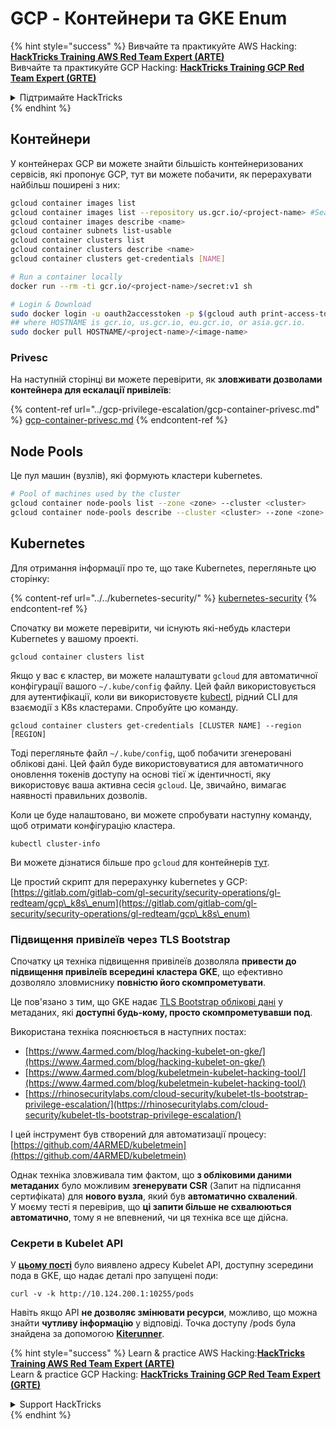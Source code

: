# GCP - Контейнери та GKE Enum

{% hint style="success" %}
Вивчайте та практикуйте AWS Hacking:<img src="../../../.gitbook/assets/image (1).png" alt="" data-size="line">[**HackTricks Training AWS Red Team Expert (ARTE)**](https://training.hacktricks.xyz/courses/arte)<img src="../../../.gitbook/assets/image (1).png" alt="" data-size="line">\
Вивчайте та практикуйте GCP Hacking: <img src="../../../.gitbook/assets/image (2).png" alt="" data-size="line">[**HackTricks Training GCP Red Team Expert (GRTE)**<img src="../../../.gitbook/assets/image (2).png" alt="" data-size="line">](https://training.hacktricks.xyz/courses/grte)

<details>

<summary>Підтримайте HackTricks</summary>

* Перевірте [**плани підписки**](https://github.com/sponsors/carlospolop)!
* **Приєднуйтесь до** 💬 [**групи Discord**](https://discord.gg/hRep4RUj7f) або [**групи telegram**](https://t.me/peass) або **слідкуйте** за нами в **Twitter** 🐦 [**@hacktricks\_live**](https://twitter.com/hacktricks\_live)**.**
* **Діліться хакерськими трюками, надсилаючи PR до** [**HackTricks**](https://github.com/carlospolop/hacktricks) та [**HackTricks Cloud**](https://github.com/carlospolop/hacktricks-cloud) репозиторіїв на github.

</details>
{% endhint %}

## Контейнери

У контейнерах GCP ви можете знайти більшість контейнеризованих сервісів, які пропонує GCP, тут ви можете побачити, як перерахувати найбільш поширені з них:
```bash
gcloud container images list
gcloud container images list --repository us.gcr.io/<project-name> #Search in other subdomains repositories
gcloud container images describe <name>
gcloud container subnets list-usable
gcloud container clusters list
gcloud container clusters describe <name>
gcloud container clusters get-credentials [NAME]

# Run a container locally
docker run --rm -ti gcr.io/<project-name>/secret:v1 sh

# Login & Download
sudo docker login -u oauth2accesstoken -p $(gcloud auth print-access-token) https://HOSTNAME
## where HOSTNAME is gcr.io, us.gcr.io, eu.gcr.io, or asia.gcr.io.
sudo docker pull HOSTNAME/<project-name>/<image-name>
```
### Privesc

На наступній сторінці ви можете перевірити, як **зловживати дозволами контейнера для ескалації привілеїв**:

{% content-ref url="../gcp-privilege-escalation/gcp-container-privesc.md" %}
[gcp-container-privesc.md](../gcp-privilege-escalation/gcp-container-privesc.md)
{% endcontent-ref %}

## Node Pools

Це пул машин (вузлів), які формують кластери kubernetes.
```bash
# Pool of machines used by the cluster
gcloud container node-pools list --zone <zone> --cluster <cluster>
gcloud container node-pools describe --cluster <cluster> --zone <zone> <node-pool>
```
## Kubernetes

Для отримання інформації про те, що таке Kubernetes, перегляньте цю сторінку:

{% content-ref url="../../kubernetes-security/" %}
[kubernetes-security](../../kubernetes-security/)
{% endcontent-ref %}

Спочатку ви можете перевірити, чи існують які-небудь кластери Kubernetes у вашому проекті.
```
gcloud container clusters list
```
Якщо у вас є кластер, ви можете налаштувати `gcloud` для автоматичної конфігурації вашого `~/.kube/config` файлу. Цей файл використовується для аутентифікації, коли ви використовуєте [kubectl](https://kubernetes.io/docs/reference/kubectl/overview/), рідний CLI для взаємодії з K8s кластерами. Спробуйте цю команду.
```
gcloud container clusters get-credentials [CLUSTER NAME] --region [REGION]
```
Тоді перегляньте файл `~/.kube/config`, щоб побачити згенеровані облікові дані. Цей файл буде використовуватися для автоматичного оновлення токенів доступу на основі тієї ж ідентичності, яку використовує ваша активна сесія `gcloud`. Це, звичайно, вимагає наявності правильних дозволів.

Коли це буде налаштовано, ви можете спробувати наступну команду, щоб отримати конфігурацію кластера.
```
kubectl cluster-info
```
Ви можете дізнатися більше про `gcloud` для контейнерів [тут](https://cloud.google.com/sdk/gcloud/reference/container/).

Це простий скрипт для перерахунку kubernetes у GCP: [https://gitlab.com/gitlab-com/gl-security/security-operations/gl-redteam/gcp\_k8s\_enum](https://gitlab.com/gitlab-com/gl-security/security-operations/gl-redteam/gcp\_k8s\_enum)

### Підвищення привілеїв через TLS Bootstrap

Спочатку ця техніка підвищення привілеїв дозволяла **привести до підвищення привілеїв всередині кластера GKE**, що ефективно дозволяло зловмиснику **повністю його скомпрометувати**.

Це пов'язано з тим, що GKE надає [TLS Bootstrap облікові дані](https://kubernetes.io/docs/reference/command-line-tools-reference/kubelet-tls-bootstrapping/) у метаданих, які **доступні будь-кому, просто скомпрометувавши под**.

Використана техніка пояснюється в наступних постах:

* [https://www.4armed.com/blog/hacking-kubelet-on-gke/](https://www.4armed.com/blog/hacking-kubelet-on-gke/)
* [https://www.4armed.com/blog/kubeletmein-kubelet-hacking-tool/](https://www.4armed.com/blog/kubeletmein-kubelet-hacking-tool/)
* [https://rhinosecuritylabs.com/cloud-security/kubelet-tls-bootstrap-privilege-escalation/](https://rhinosecuritylabs.com/cloud-security/kubelet-tls-bootstrap-privilege-escalation/)

І цей інструмент був створений для автоматизації процесу: [https://github.com/4ARMED/kubeletmein](https://github.com/4ARMED/kubeletmein)

Однак техніка зловживала тим фактом, що **з обліковими даними метаданих** було можливим **згенерувати CSR** (Запит на підписання сертифіката) для **нового вузла**, який був **автоматично схвалений**.\
У моєму тесті я перевірив, що **ці запити більше не схвалюються автоматично**, тому я не впевнений, чи ця техніка все ще дійсна.

### Секрети в Kubelet API <a href="#the-kubelet-api-git-secrets-redux" id="the-kubelet-api-git-secrets-redux"></a>

У [**цьому пості**](https://blog.assetnote.io/2022/05/06/cloudflare-pages-pt3/) було виявлено адресу Kubelet API, доступну зсередини пода в GKE, що надає деталі про запущені поди:
```
curl -v -k http://10.124.200.1:10255/pods
```
Навіть якщо API **не дозволяє змінювати ресурси**, можливо, що можна знайти **чутливу інформацію** у відповіді. Точка доступу /pods була знайдена за допомогою [**Kiterunner**](https://github.com/assetnote/kiterunner).

{% hint style="success" %}
Learn & practice AWS Hacking:<img src="../../../.gitbook/assets/image (1).png" alt="" data-size="line">[**HackTricks Training AWS Red Team Expert (ARTE)**](https://training.hacktricks.xyz/courses/arte)<img src="../../../.gitbook/assets/image (1).png" alt="" data-size="line">\
Learn & practice GCP Hacking: <img src="../../../.gitbook/assets/image (2).png" alt="" data-size="line">[**HackTricks Training GCP Red Team Expert (GRTE)**<img src="../../../.gitbook/assets/image (2).png" alt="" data-size="line">](https://training.hacktricks.xyz/courses/grte)

<details>

<summary>Support HackTricks</summary>

* Check the [**subscription plans**](https://github.com/sponsors/carlospolop)!
* **Join the** 💬 [**Discord group**](https://discord.gg/hRep4RUj7f) or the [**telegram group**](https://t.me/peass) or **follow** us on **Twitter** 🐦 [**@hacktricks\_live**](https://twitter.com/hacktricks\_live)**.**
* **Share hacking tricks by submitting PRs to the** [**HackTricks**](https://github.com/carlospolop/hacktricks) and [**HackTricks Cloud**](https://github.com/carlospolop/hacktricks-cloud) github repos.

</details>
{% endhint %}
